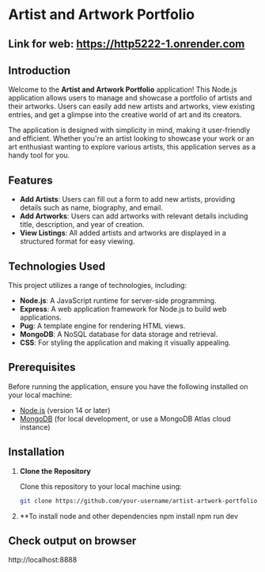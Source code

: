 # Artist and Artwork Portfolio

## Link for web: https://http5222-1.onrender.com
## Introduction

Welcome to the **Artist and Artwork Portfolio** application! This Node.js application allows users to manage and showcase a portfolio of artists and their artworks. Users can easily add new artists and artworks, view existing entries, and get a glimpse into the creative world of art and its creators. 

The application is designed with simplicity in mind, making it user-friendly and efficient. Whether you're an artist looking to showcase your work or an art enthusiast wanting to explore various artists, this application serves as a handy tool for you.

## Features

- **Add Artists**: Users can fill out a form to add new artists, providing details such as name, biography, and email.
- **Add Artworks**: Users can add artworks with relevant details including title, description, and year of creation.
- **View Listings**: All added artists and artworks are displayed in a structured format for easy viewing.

## Technologies Used

This project utilizes a range of technologies, including:

- **Node.js**: A JavaScript runtime for server-side programming.
- **Express**: A web application framework for Node.js to build web applications.
- **Pug**: A template engine for rendering HTML views.
- **MongoDB**: A NoSQL database for data storage and retrieval.
- **CSS**: For styling the application and making it visually appealing.

## Prerequisites

Before running the application, ensure you have the following installed on your local machine:

- [Node.js](https://nodejs.org/) (version 14 or later)
- [MongoDB](https://www.mongodb.com/try/download/community) (for local development, or use a MongoDB Atlas cloud instance)

## Installation

1. **Clone the Repository**

   Clone this repository to your local machine using:

   ```bash
   git clone https://github.com/your-username/artist-artwork-portfolio.git

2. **To install node and other dependencies
    npm install
    npm run dev

## Check output on browser

   http://localhost:8888

    


